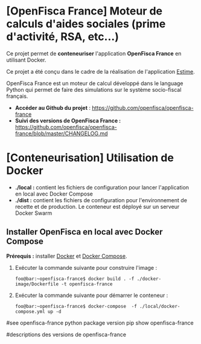 # [OpenFisca France] Moteur de calculs d'aides sociales (prime d'activité, RSA, etc...)

Ce projet permet de **conteneuriser** l'application **OpenFisca France** en utilisant Docker.

Ce projet a été conçu dans le cadre de la réalisation de l'application [Estime](https://git.beta.pole-emploi.fr/estime/estime-frontend/-/blob/master/README.md).

OpenFisca France est un moteur de calcul développé dans le language Python qui permet de faire des simulations sur le système socio-fiscal français.

- **Accéder au Github du projet** : https://github.com/openfisca/openfisca-france
- **Suivi des versions de OpenFisca France :** https://github.com/openfisca/openfisca-france/blob/master/CHANGELOG.md

# [Conteneurisation] Utilisation de Docker

- **./local :** contient les fichiers de configuration pour lancer l'application en local avec Docker Compose
- **./dist :** contient les fichiers de configuration pour l'environnement de recette et de production. Le conteneur est déployé sur un serveur Docker Swarm

## Installer OpenFisca en local avec Docker Compose

**Prérequis :** installer [Docker](https://docs.docker.com/engine/install/) et [Docker Compose](https://docs.docker.com/compose/install/).

1. Exécuter la commande suivante pour construire l'image :

    ```
    foo@bar:~openfisca-france$ docker build . -f ./docker-image/Dockerfile -t openfisca-france
    ```
1. Exécuter la commande suivante pour démarrer le conteneur :

    ```
    foo@bar:~openfisca-france$ docker-compose  -f ./local/docker-compose.yml up -d
    ```

#see openfisca-france python package version
pip show openfisca-france


#descriptions des versions de openfisca-france


